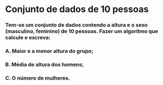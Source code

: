 # Conjunto de dados de 10 pessoas

### Tem-se um conjunto de dados contendo a altura e o sexo (masculino, feminino) de 10 pessoas. Fazer um algoritmo que calcule e escreva:

### A. Maior e a menor altura do grupo;
### B. Média de altura dos homens;
### C. O número de mulheres.